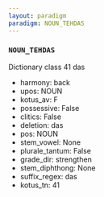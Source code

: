 ```yaml
---
layout: paradigm
paradigm: NOUN_TEHDAS
---
```

### ` NOUN_TEHDAS `

Dictionary class 41 das
* harmony: back
* upos: NOUN
* kotus_av: F
* possessive: False
* clitics: False
* deletion: das
* pos: NOUN
* stem_vowel: None
* plurale_tantum: False
* grade_dir: strengthen
* stem_diphthong: None
* suffix_regex: das
* kotus_tn: 41
